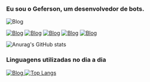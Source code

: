 ### Eu sou o Geferson, um desenvolvedor de bots.
![Blog](https://img.shields.io/website?label-EEZINN.com&style=for-the-badge&url=https://eezinndev.com/)

[![Blog](https://img.shields.io/badge/linktree-39E09B?style=for-the-badge&logo=linktree&logoColor=white)](https://linktr.ee/scorpiomachineof)
[![Blog](https://img.shields.io/badge/Instagram-E4405F?style=for-the-badge&logo=instagram&logoColor=white)](https://instagram.com/eezinn_)
[![Blog](https://img.shields.io/badge/Twitter-1DA1F2?style=for-the-badge&logo=twitter&logoColor=white)](https://twitter.com/eezinn)
[![Blog](https://img.shields.io/badge/Discord-7289DA?style=for-the-badge&logo=discord&logoColor=white)](https://discord.gg/4sefMvJh7)
[![Blog](https://img.shields.io/badge/WhatsApp-25D366?style=for-the-badge&logo=whatsapp&logoColor=white)](https://wa.me/557981616592)

![Anurag's GitHub stats](https://github-readme-stats.vercel.app/api?username=eezinndev&show_icons=true&theme=radical)

### Linguagens utilizadas no dia a dia
[![Blog](https://img.shields.io/badge/Node.js-43853D?style=for-the-badge&logo=node.js&logoColor=white)
](https://img.shields.io/badge/JavaScript-F7DF1E?style=for-the-badge&logo=javascript&logoColor=black)
[![Top Langs](https://img.shields.io/badge/JavaScript-F7DF1E?style=for-the-badge&logo=javascript&logoColor=black)](https://github.com/anuraghazra/github-readme-stats)

